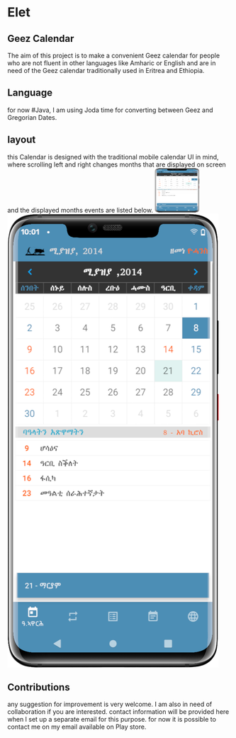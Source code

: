 # Elet


## Geez Calendar

The aim of this project is to make a convenient Geez calendar for people who are not fluent in other languages like Amharic or English 
and are in need of the Geez calendar traditionally used in Eritrea and Ethiopia.

## Language
for now #Java, I am using Joda time for converting between Geez and Gregorian Dates.

## layout

this Calendar is designed with the traditional mobile calendar UI in mind, where scrolling left and right changes months that are displayed on screen
and the displayed months events are listed below.
<img src="https://github.com/tinsae-ghilay/tinsae-ghilay.github.io/blob/main/res/month.png" width="100" height="100">
![img|320x271](https://github.com/tinsae-ghilay/tinsae-ghilay.github.io/blob/main/res/month.png)

## Contributions

any suggestion for improvement is very welcome. I am also in need of collaboration if you are interested.
contact information will be provided here when I set up a separate email for this purpose. for now it is possible to contact me on my email
available on Play store.



